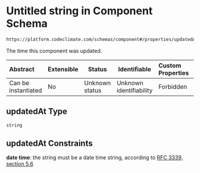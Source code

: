 # Untitled string in Component Schema

```txt
https://platform.codeclimate.com/schemas/component#/properties/updatedAt
```

The time this component was updated.


| Abstract            | Extensible | Status         | Identifiable            | Custom Properties | Additional Properties | Access Restrictions | Defined In                                                                                 |
| :------------------ | ---------- | -------------- | ----------------------- | :---------------- | --------------------- | ------------------- | ------------------------------------------------------------------------------------------ |
| Can be instantiated | No         | Unknown status | Unknown identifiability | Forbidden         | Allowed               | none                | [Component.schema.json\*](../../spec/schemas/Component.schema.json "open original schema") |

## updatedAt Type

`string`

## updatedAt Constraints

**date time**: the string must be a date time string, according to [RFC 3339, section 5.6](https://tools.ietf.org/html/rfc3339 "check the specification")
